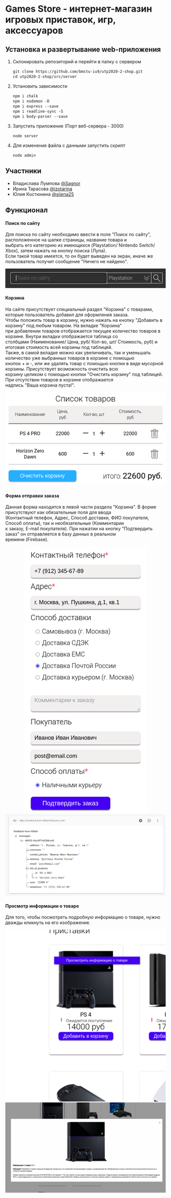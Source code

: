 # Games Store - интернет-магазин игровых приставок, игр, аксессуаров

## Установка и развертывание web-приложения

1. Склонировать репозиторий и перейти в папку с сервером

    ```
    git clone https://github.com/bmstu-iu9/utp2020-2-shop.git
    cd utp2020-2-shop/src/server
    ```

2. Установить зависимости

    ```
    npm i chalk
    npm i nodemon -D
    npm i express --save
    npm i readline-sync -S
    npm i body-parser --save
    ```

3. Запустить приложение (Порт веб-сервера - 3000)

    ```
    node server
    ```

4. Для изменения файла с данными запустить скрипт

    ```
    node admin
    ```



## Участники

- Владислава Лумпова [@Sagnor](https://github.com/Sagnor)
- Ирина Тарасова [@izotarina](https://github.com/izotarina)
- Юлия Костюнина [@siiena25](https://github.com/siiena25)



## Функционал

#### Поиск по сайту

Для поиска по сайту необходимо ввести в поле "Поиск по сайту", расположенное на шапке страницы, название товара и  
выбрать его категорию из имеющихся (Playstation/ Nintendo Switch/ Xbox), затем нажать на кнопку поиска (Лупа).  
Если такой товар имеется, то он будет выведен на экран, иначе же пользователь получит сообщение "Ничего не найдено".

<p align="center">
  <img src="img/screenshots/search.png">
</p>

#### Корзина 

На сайте присутствует специальный раздел "Корзина" с товарами, которые пользователь добавил для оформления заказа.  
Чтобы положить товар в корзину, нужно нажать на кнопку "Добавить в корзину" под любым товаром. На вкладке "Корзина"  
при добавлении товаров отображается текущее количество товаров в корзине. Внутри вкладки отображается таблица со   
столбцами (Наименование/ Цена, руб/	Кол-во, шт/	Стоимость, руб) и итоговая стоимость всей корзины под таблицей.   
Также, в самой вкладке можно как увеличивать, так и уменьшать количество уже выбранных товаров в корзине с помощью  
кнопок + и -, или же удалять товар с помощью кнопки в виде мусорной корзины. Присутствует возможность очистить всю  
корзину целиком с помощью кнопки "Очистить корзину" под таблицей. При отсутствии товаров в корзине отображается   
надпись "Ваша корзина пуста!".

<p align="center">
  <img src="img/screenshots/basket.png">
</p>

#### Форма отправки заказа

Данная форма находится в левой части раздела "Корзина". В форме присутствуют как обязательные поля для ввода   
(Контактный телефон, Адрес, Способ доставки, ФИО покупателя, Способ оплаты), так и необязательные (Комментарии  
к заказу, E-mail покупателя). При нажатии на кнопку "Подтвердить заказ" он отправляется в базу данных в реальном  
времени (Firebase).  

<p align="center">
  <img src="img/screenshots/submitForm.png">
  <img src="img/screenshots/firebase.png">
</p>

#### Просмотр информации о товаре

Для того, чтобы посмотреть подробную информацию о товаре, нужно дважды кликнуть на его изображение.

<p align="center">
  <img src="img/screenshots/description1.png">
  <img src="img/screenshots/description2.png">
</p>
